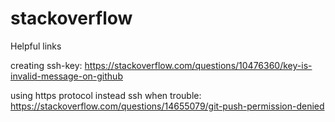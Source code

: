# stackoverflow
Helpful links

creating ssh-key:
https://stackoverflow.com/questions/10476360/key-is-invalid-message-on-github

using https protocol instead ssh when trouble:
https://stackoverflow.com/questions/14655079/git-push-permission-denied
